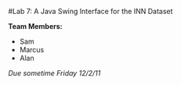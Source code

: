 #Lab 7: A Java Swing Interface for the INN Dataset  

**Team Members:**  
*   Sam
*   Marcus
*   Alan  

*Due sometime Friday 12/2/11*
